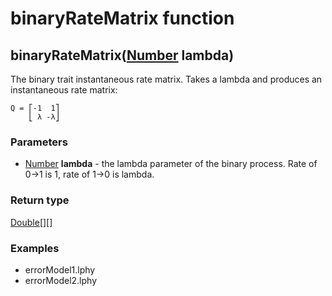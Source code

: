 binaryRateMatrix function
=========================
binaryRateMatrix([Number](../types/Number.md) **lambda**)
---------------------------------------------------------

The binary trait instantaneous rate matrix. Takes a lambda and produces an instantaneous rate matrix:

    Q = ⎡-1  1⎤
        ⎣ λ -λ⎦

### Parameters

- [Number](../types/Number.md) **lambda** - the lambda parameter of the binary process. Rate of 0->1 is 1, rate of 1->0 is lambda.

### Return type

[Double[][]](../types/Double[][].md)


### Examples

- errorModel1.lphy
- errorModel2.lphy



